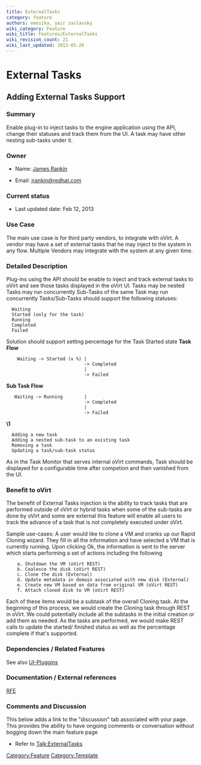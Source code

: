 ```yaml
---
title: ExternalTasks
category: feature
authors: emesika, yair zaslavsky
wiki_category: Feature
wiki_title: Features/ExternalTasks
wiki_revision_count: 21
wiki_last_updated: 2013-05-26
---
```


# External Tasks

## Adding External Tasks Support

### Summary

Enable plug-in to inject tasks to the engine application using the API, change their statuses and track them from the UI.
A task may have other nesting sub-tasks under it.

### Owner

*   Name: [ James Rankin](User:MyUser)

<!-- -->

*   Email: jrankin@redhat.com

### Current status

*   Last updated date: Feb 12, 2013

### Use Case

The main use case is for third party vendors, to integrate with oVirt. A vendor may have a set of external tasks that he may inject to the system in any flow. Multiple Vendors may integrate with the system at any given time.

### Detailed Description

Plug-ins using the API should be enable to inject and track external tasks to oVirt and see those tasks displayed in the oVirt UI.
Tasks may be nested
Tasks may run concurrently
Sub-Tasks of the same Task may run concurrently
Tasks/Sub-Tasks should support the following statuses:

      Waiting
      Started (only for the task)
      Running
      Completed 
      Failed

Solution should support setting percentage for the Task Started state
**Task Flow**

        Waiting -> Started (x %) |
                                 -> Completed
                                 |
                                 -> Failed 

**Sub Task Flow**

       Waiting -> Running        |
                                 -> Completed
                                 |
                                 -> Failed

**\1**

      Adding a new task
      Adding a nested sub-task to an existing task
      Removing a task
      Updating a task/sub-task status

As in the Task Monitor that serves internal oVirt commands, Task should be displayed for a configurable time after competion and then vanished from the UI.

### Benefit to oVirt

The benefit of External Tasks injection is the ability to track tasks that are performed outside of oVirt or hybrid tasks when some of the sub-tasks are done by oVirt and some are external
this feature will enable all users to track the advance of a task that is not completely executed under oVirt.

Sample use-cases:
A user would like to clone a VM and cranks up our Rapid Cloning wizard. They fill in all the information and have selected a VM that is currently running. Upon clicking Ok, the information is sent to the server which starts performing a set of actions including the following

        a. Shutdown the VM (oVirt REST)
        b. Coalesce the disk (oVirt REST)
        c. Clone the disk (External)
        d. Update metadata in domain associated with new disk (External)
        e. Create new VM based on data from original VM (oVirt REST)
        f. Attach cloned disk to VM (oVirt REST)

Each of these items would be a subtask of the overall Cloning task. At the beginning of this process, we would create the Cloning task through REST in oVirt. We could potentially include all the subtasks in the initial creation or add them as needed.
 As the tasks are performed, we would make REST calls to update the started/ finished status as well as the percentage complete if that's supported.

### Dependencies / Related Features

See also [UI-Pluggins](http://wiki.ovirt.org/wiki/Features/UIPlugins)

### Documentation / External references

[RFE](https://bugzilla.redhat.com/show_bug.cgi?id=872719)

### Comments and Discussion

This below adds a link to the "discussion" tab associated with your page. This provides the ability to have ongoing comments or conversation without bogging down the main feature page

*   Refer to <Talk:ExternalTasks>

<Category:Feature> <Category:Template>
